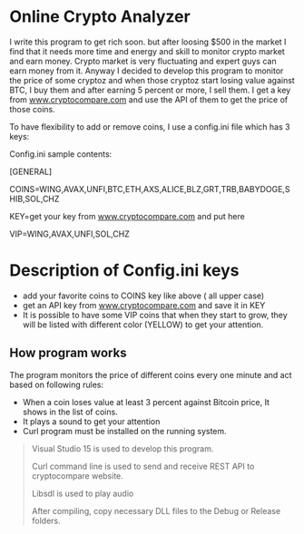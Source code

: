 # Online Crypto Analyzer 
I write this program to get rich soon. but after loosing $500 in the market I find that it needs more time and energy and skill to monitor crypto market and earn money. 
Crypto market is very fluctuating and expert guys can earn money from it.
Anyway I decided to develop this program to monitor the price of some  cryptoz and when those cryptoz start losing value against BTC, I buy them and after earning 5 percent or more, I sell them. 
I get a key from www.cryptocompare.com and use the API of them to get the price of those coins.

To have flexibility to add or remove coins, I use a config.ini file which has 3 keys:

Config.ini sample contents:

[GENERAL]

COINS=WING,AVAX,UNFI,BTC,ETH,AXS,ALICE,BLZ,GRT,TRB,BABYDOGE,SHIB,SOL,CHZ

KEY=get your key from www.cryptocompare.com and put here

VIP=WING,AVAX,UNFI,SOL,CHZ

# Description of Config.ini keys
- add your favorite coins to COINS key like above ( all upper case)
- get an API  key from www.cryptocompare.com  and save it in KEY 
- It is possible to have some VIP coins that when they start to grow, they will be listed with different color (YELLOW) to get your attention.

## How program works ##

The program monitors the price of different coins every one minute and act  based on following rules:

- When a coin loses value at least 3 percent against Bitcoin price, It shows in the list of coins.
- It plays a sound to get your attention
- Curl program must be installed on the running system.


> Visual Studio 15 is used to develop this program.
>
> Curl command line is used to send and receive REST API to cryptocompare website.
> 
> Libsdl is used to play audio 
>
> After compiling, copy necessary DLL files to the Debug or Release folders. 


